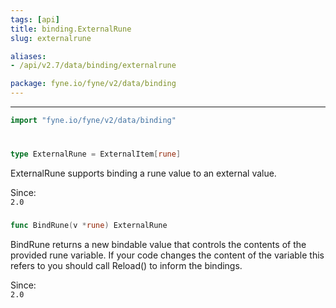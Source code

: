 ```yaml
---
tags: [api]
title: binding.ExternalRune
slug: externalrune

aliases:
- /api/v2.7/data/binding/externalrune

package: fyne.io/fyne/v2/data/binding
---
```



---
```go
import "fyne.io/fyne/v2/data/binding"
```

#

###

```go
type ExternalRune = ExternalItem[rune]
```

ExternalRune supports binding a rune value to an external value.


<div class="since">Since: <code>
2.0</code></div>

###

```go
func BindRune(v *rune) ExternalRune
```
BindRune returns a new bindable value that controls the contents of the provided rune variable. If your code changes the content of the variable this refers to you should call Reload() to inform the bindings.


<div class="since">Since: <code>
2.0</code></div>
